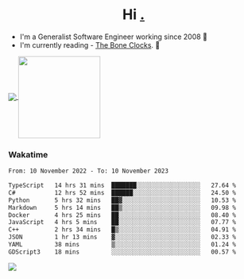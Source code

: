 <h1 align="center">Hi <a href="https://www.hackerrank.com/erasmosaraujo">.</a></h1>
 
- I'm a Generalist Software Engineer working  since 2008 🚀
- I'm currently reading - <a href="https://www.amazon.ca/Bone-Clocks-David-Mitchell/dp/0340921625">The Bone Clocks</a>. 📘
  
<p align="left">
  <a href="https://github.com/erasmosoares/github-readme-stats">
    <img
      align="center"
      src="https://github-readme-stats.vercel.app/api/top-langs/?username=erasmosoares&theme=radical&layout=compact"
    />
  </a>
  <a href="https://github.com/erasmosoares/github-readme-stats">
    <img
      align="center"
      height="165"
      src="https://github-readme-stats.vercel.app/api?username=erasmosoares&theme=radical&count_private=true&show_icons=true&custom_title=Github%20Status&hide=issues"
    />
  </a>
</p>

<!--
 ### Repo 
 
<p align="left">
 <a href="https://github.com/erasmosoares/github-readme-stats">
    <img
      align="center"
      height="165"
      src="https://github-readme-stats.vercel.app/api/pin?username=erasmosoares&repo=sample-node&title_color=fff&icon_color=f9f9f9&text_color=9f9f9f&bg_color=151515"
    />
  </a>
  <a href="https://github.com/erasmosoares/github-readme-stats">
    <img
      align="center"
      height="165"
      src="https://github-readme-stats.vercel.app/api/pin?username=erasmosoares&repo=sample-node&title_color=fff&icon_color=f9f9f9&text_color=9f9f9f&bg_color=151515"
    />
  </a>
</p>
-->

 ### Wakatime 

<!--START_SECTION:waka-->

```txt
From: 10 November 2022 - To: 10 November 2023

TypeScript   14 hrs 31 mins  ███████░░░░░░░░░░░░░░░░░░   27.64 %
C#           12 hrs 52 mins  ██████░░░░░░░░░░░░░░░░░░░   24.50 %
Python       5 hrs 32 mins   ██▓░░░░░░░░░░░░░░░░░░░░░░   10.53 %
Markdown     5 hrs 14 mins   ██▒░░░░░░░░░░░░░░░░░░░░░░   09.98 %
Docker       4 hrs 25 mins   ██░░░░░░░░░░░░░░░░░░░░░░░   08.40 %
JavaScript   4 hrs 5 mins    ██░░░░░░░░░░░░░░░░░░░░░░░   07.77 %
C++          2 hrs 34 mins   █▒░░░░░░░░░░░░░░░░░░░░░░░   04.91 %
JSON         1 hr 13 mins    ▓░░░░░░░░░░░░░░░░░░░░░░░░   02.33 %
YAML         38 mins         ▒░░░░░░░░░░░░░░░░░░░░░░░░   01.24 %
GDScript3    18 mins         ░░░░░░░░░░░░░░░░░░░░░░░░░   00.57 %
```

<!--END_SECTION:waka-->

![](https://komarev.com/ghpvc/?username=erasmosoares&color=brightgreen)
